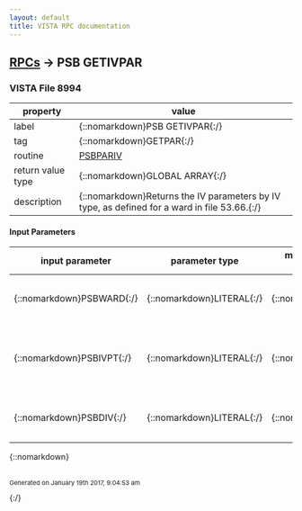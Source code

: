 ```yaml
---
layout: default
title: VISTA RPC documentation
---
```




## [RPCs](TableOfContent.md) &#8594; PSB GETIVPAR 



### VISTA File 8994 


 property | value 
--- | --- 
 label | {::nomarkdown}PSB GETIVPAR{:/}
 tag | {::nomarkdown}GETPAR{:/}
 routine | [PSBPARIV](http://code.osehra.org/dox/Routine_PSBPARIV_source.html)
 return value type | {::nomarkdown}GLOBAL ARRAY{:/}
 description | {::nomarkdown}Returns the IV parameters by IV type, as defined for a ward in file 53.66.{:/}

#### Input Parameters

| input parameter | parameter type | maximum data length | required | description | 
| --- | --- | --- | --- | --- | 
| {::nomarkdown}PSBWARD{:/} | {::nomarkdown}LITERAL{:/} | {::nomarkdown}10{:/} | {::nomarkdown}true{:/} | {::nomarkdown}The IEN of the ward from file 53.66 or the word 'ALL'.{:/} | 
| {::nomarkdown}PSBIVPT{:/} | {::nomarkdown}LITERAL{:/} | {::nomarkdown}1{:/} | {::nomarkdown}true{:/} | {::nomarkdown}The IV type - 'A' for Additive              'P' for Piggyback              'H' for Hyperal              'C' for Chemo              'S' for Syringe{:/} | 
| {::nomarkdown}PSBDIV{:/} | {::nomarkdown}LITERAL{:/} | {::nomarkdown}1{:/} | {::nomarkdown}true{:/} | {::nomarkdown}^1=IEN of division as in the Ward Location file (File #42){:/} | 

{::nomarkdown} <br/><br/><p style="font-size: 11px">Generated on January 19th 2017, 9:04:53 am</p>{:/}